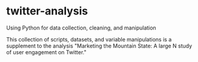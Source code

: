 # twitter-analysis

Using Python for data collection, cleaning, and manipulation


This collection of scripts, datasets, and variable manipulations is a supplement to the analysis "Marketing the Mountain State: A large N study of user engagement on Twitter." 
